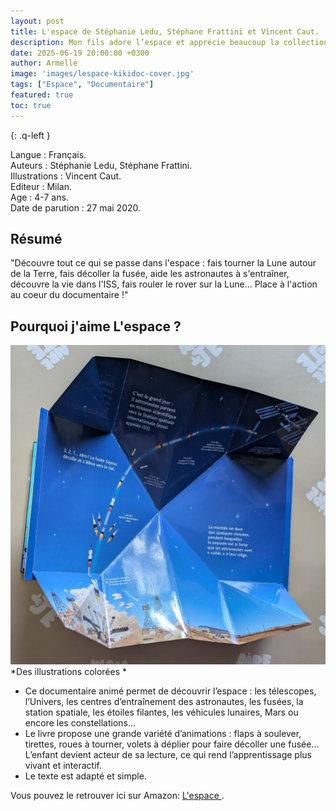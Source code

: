 ```yaml
---
layout: post
title: L'espace de Stéphanie Ledu, Stéphane Frattini et Vincent Caut.
description: Mon fils adore l’espace et apprécie beaucoup la collection mes docs animés, à la fois accessible et ludique.
date: 2025-06-19 20:00:00 +0300
author: Armelle
image: 'images/lespace-kikidoc-cover.jpg'
tags: ["Espace", "Documentaire"]
featured: true
toc: true
---
```


{: .q-left }

Langue : Français.  
Auteurs : Stéphanie Ledu, Stéphane Frattini.                                        
Illustrations : Vincent Caut.         
Editeur : Milan.           
Age : 4-7 ans.          
Date de parution : 27 mai 2020.

## Résumé

"Découvre tout ce qui se passe dans l'espace : fais tourner la Lune autour de la Terre, fais décoller la fusée, aide les astronautes à s'entraîner, découvre la vie dans l'ISS, fais rouler le rover sur la Lune... Place à l'action au coeur du documentaire !"

## Pourquoi j'aime L'espace ?

![Des illustrations colorées](images/lespace-kikidoc-int.jpg)
*Des illustrations colorées *
- Ce documentaire animé permet de découvrir l’espace : les télescopes, l’Univers, les centres d’entraînement des astronautes, les fusées, la station spatiale, les étoiles filantes, les véhicules lunaires, Mars ou encore les constellations…
- Le livre propose une grande variété d’animations : flaps à soulever, tirettes, roues à tourner, volets à déplier pour faire décoller une fusée… L’enfant devient acteur de sa lecture, ce qui rend l’apprentissage plus vivant et interactif.
- Le texte est adapté et simple.

Vous pouvez le retrouver ici sur Amazon: [L'espace ](https://amzn.to/3GMQJK3). 

